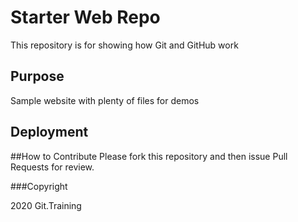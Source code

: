 # Starter Web Repo

This repository is for showing how Git and GitHub work

## Purpose

Sample website with plenty of files for demos

## Deployment

##How to Contribute
Please fork this repository and then issue Pull Requests for review.

###Copyright

2020 Git.Training
